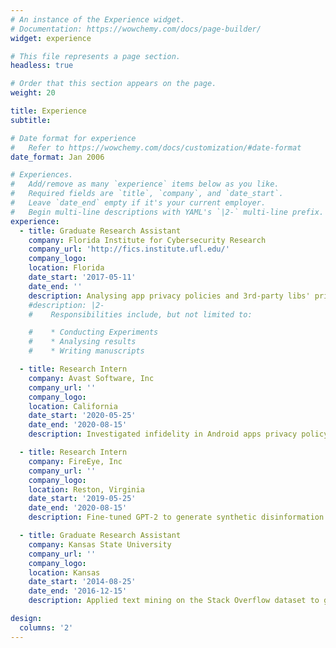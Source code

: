 ```yaml
---
# An instance of the Experience widget.
# Documentation: https://wowchemy.com/docs/page-builder/
widget: experience

# This file represents a page section.
headless: true

# Order that this section appears on the page.
weight: 20

title: Experience
subtitle:

# Date format for experience
#   Refer to https://wowchemy.com/docs/customization/#date-format
date_format: Jan 2006

# Experiences.
#   Add/remove as many `experience` items below as you like.
#   Required fields are `title`, `company`, and `date_start`.
#   Leave `date_end` empty if it's your current employer.
#   Begin multi-line descriptions with YAML's `|2-` multi-line prefix.
experience:
  - title: Graduate Research Assistant
    company: Florida Institute for Cybersecurity Research
    company_url: 'http://fics.institute.ufl.edu/'
    company_logo:
    location: Florida
    date_start: '2017-05-11'
    date_end: ''
    description: Analysing app privacy policies and 3rd-party libs' private data collection and sharing behavior.
    #description: |2-
    #    Responsibilities include, but not limited to:

    #    * Conducting Experiments
    #    * Analysing results
    #    * Writing manuscripts

  - title: Research Intern
    company: Avast Software, Inc
    company_url: ''
    company_logo:
    location: California
    date_start: '2020-05-25'
    date_end: '2020-08-15'
    description: Investigated infidelity in Android apps privacy policy with their actual sensitive data access pattern.

  - title: Research Intern
    company: FireEye, Inc
    company_url: ''
    company_logo:
    location: Reston, Virginia
    date_start: '2019-05-25'
    date_end: '2020-08-15'
    description: Fine-tuned GPT-2 to generate synthetic disinformation for disinformation simulation and detection.

  - title: Graduate Research Assistant
    company: Kansas State University
    company_url: ''
    company_logo:
    location: Kansas
    date_start: '2014-08-25'
    date_end: '2016-12-15'
    description: Applied text mining on the Stack Overflow dataset to gauge software developers’ security challenges.

design:
  columns: '2'
---
```

